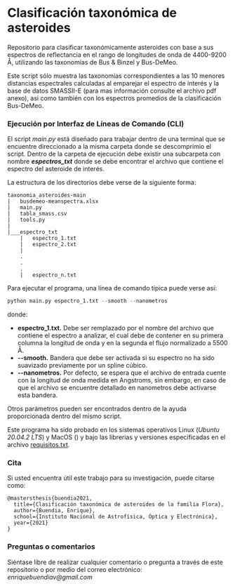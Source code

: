 # Clasificación taxonómica de asteroides
Repositorio para clasificar taxonómicamente asteroides con base a sus espectros de reflectancia en el rango de longitudes de onda de 4400-9200 Å, utilizando las taxonomías de Bus &amp; Binzel y Bus-DeMeo. 

Este script sólo muestra las taxonomías correspondientes a las 10 menores distancias espectrales calculadas al emparejar el espectro de interés y la base de datos SMASSII-E (para mas información consulte el archivo pdf anexo), asi como también con los espectros promedios de la clasificación Bus-DeMeo.    

### **Ejecución por Interfaz de Líneas de Comando (CLI)**

El script _main.py_ está diseñado para trabajar dentro de una terminal que se encuentre direccionado a la misma carpeta donde se descomprimio el script. Dentro de la carpeta de ejecución debe existir una subcarpeta con nombre **_espectros_txt_** donde se debe encontrar el archivo que contiene el espectro del asteroide de interés. 

La estructura de los directorios debe verse de la siguiente forma:
```
taxonomia_asteroides-main
|   busdemeo-meanspectra.xlsx
|   main.py
|   tabla_smass.csv
|   tools.py
|
|___espectro_txt
    |   espectro_1.txt
    |   espectro_2.txt
    |   
    .
    .
    .
    |   espectro_n.txt
```

Para ejecutar el programa, una línea de comando típica puede verse así:

```python
python main.py espectro_1.txt --smooth --nanometros
```

donde:
+ **espectro_1.txt.** Debe ser remplazado por el nombre del archivo que contiene el espectro a analizar, el cual debe de contener en su primera columna la longitud de onda y en la segunda el flujo normalizado a 5500 Å.
+ **--smooth.** Bandera que debe ser activada si su espectro no ha sido suavizado previamente por un spline cúbico.
+ **--nanometros.** Por defecto, se espera que el archivo de entrada cuente con la longitud de onda medida en Angstroms, sin embargo, en caso de que el archivo se encuentre detallado en nanometros debe activarse esta bandera.

Otros parámetros pueden ser encontrados dentro de la ayuda proporcionada dentro del mismo script.

Este programa ha sido probado en los sistemas operativos Linux (_Ubuntu 20.04.2 LTS_) y MacOS () y bajo las librerias y versiones especificadas en el archivo [requisitos.txt](https://github.com/enriquebuendia/taxonomia_asteroides/blob/main/requisitos.txt). 

### **Cita**

Si usted encuentra útil este trabajo para su investigación, puede citarse como:
```
@mastersthesis{buendia2021,
  title={Clasificación taxonómica de asteroides de la familia Flora},
  author={Buendia, Enrique},
  school={Instituto Nacional de Astrofísica, Óptica y Electrónica},
  year={2021}
}
```
### Preguntas o comentarios ###

Siéntase libre de realizar cualquier comentario o pregunta a través de este repositorio o por medio del correo electrónico: _enriquebuendiav@gmail.com_  
